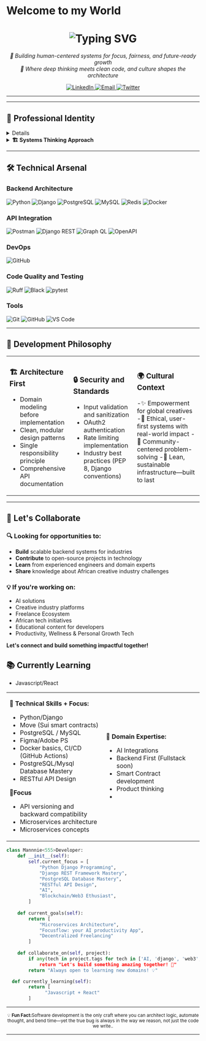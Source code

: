 # Welcome to my World

<!-- Header Section with Dynamic Typing Effect -->
<div align="center">
  <h1>
    <img src="https://readme-typing-svg.herokuapp.com?font=Fira+Code&size=14&duration=3000&pause=5000&color=2E8B57&center=true&vCenter=true&width=600&height=70&lines=Hello%2C+I'm+Collekta+%F0%9F%91%8B;Public+Servant+%7C+Music+Producer+%7C+Backend+Engineer+%7C+Metadata+Specialist;Building+Africa's+Creative+Infrastructure" alt="Typing SVG" />
  </h1>
  
  <!-- Professional Tagline -->
  <p align="center">
  <em>🧠 Building human-centered systems for focus, fairness, and future-ready growth</em><br>
  <em>🔧 Where deep thinking meets clean code, and culture shapes the architecture</em>
  </p>

  
  <!-- Contact & Social Links -->
  <p align="center">
    <a href="https://www.linkedin.com/in/nnamdiogbonna/">
      <img src="https://img.shields.io/badge/LinkedIn-0077B5?style=for-the-badge&logo=linkedin&logoColor=white" alt="LinkedIn"/>
    </a>
    <a href="mailto:mannnnie55@gmail.com">
      <img src="https://img.shields.io/badge/Email-D14836?style=for-the-badge&logo=gmail&logoColor=white" alt="Email"/>
    </a>
    <a href="https://x.com/mannnie55">
      <img src="https://img.shields.io/badge/Twitter-1DA1F2?style=for-the-badge&logo=twitter&logoColor=white" alt="Twitter"/>
    </a>
  </p>
</div>

---

---

## 💼 **Professional Identity**

<details>


> *"Im 100% always currious."*

- **Background:** Graphics design, UI/UX.
- **Specialty:** Backend Web development
- **Passion:** Creativity, Making it possible with technical systems


</details>

<details>
<summary><b>🏗️ Systems Thinking Approach</b></summary>
<br>

**Core Principles:**
- **Domain Modeling First:** Understand the problem thoroughly before implementation
- **Outcome-Oriented Planning:** Begin with the end goal, align every step
- **Cultural Context:** human-centered tools shaped by lived experience and cultural empathy
- **Ethical Design:** Human-centered solutions that protect and empower creators

</details>

---

## 🛠️ **Technical Arsenal**

### **Backend Architecture**
<p align="left">
  <img src="https://img.shields.io/badge/Python-3776AB?style=for-the-badge&logo=python&logoColor=white" alt="Python"/>
  <img src="https://img.shields.io/badge/Django-092E20?style=for-the-badge&logo=django&logoColor=white" alt="Django"/>
  <img src="https://img.shields.io/badge/PostgreSQL-316192?style=for-the-badge&logo=postgresql&logoColor=white" alt="PostgreSQL"/>
  <img src="https://img.shields.io/badge/mysql-%2300f.svg?style=for-the-badge&logo=mysql&logoColor=white" alt="MySQL"/>
  <img src="https://img.shields.io/badge/Redis-DC382D?style=for-the-badge&logo=redis&logoColor=white" alt="Redis" />
  <img src="https://img.shields.io/badge/Docker-2496ED?style=for-the-badge&logo=docker&logoColor=white" alt="Docker" />
</p>

### **API Integration**
<p align="left">
   <img src="https://img.shields.io/badge/Postman-FF6C37?style=for-the-badge&logo=postman&logoColor=white" alt="Postman"/>
  <img src="https://img.shields.io/badge/Django_REST-ff1709?style=for-the-badge&logo=django&logoColor=white&labelColor=gray" alt="Django REST"/>
  <img src="https://img.shields.io/badge/GraphQL-E10098?style=for-the-badge&logo=graphql&logoColor=white" alt="Graph QL" />
  <img src="https://img.shields.io/badge/OpenAPI-6BA539?style=for-the-badge&logo=openapi-initiative&logoColor=white" alt="OpenAPI"/>
 
</p>

### **DevOps**
<p align="left">
  <img src="https://img.shields.io/badge/GitHub_Actions-2088FF?style=for-the-badge&logo=github-actions&logoColor=white" alt="GitHub"/>
</p>

### **Code Quality and Testing**
<p align="left">
  <img src="https://img.shields.io/badge/Ruff-D7FF64?style=for-the-badge&logo=ruff&logoColor=black" alt="Ruff"/>
  <img src="https://img.shields.io/badge/Black-000000?style=for-the-badge&logo=black&logoColor=white" alt="Black"/>
  <img src="https://img.shields.io/badge/pytest-0A9EDC?style=for-the-badge&logo=pytest&logoColor=white" alt="pytest"/>
</p>

### **Tools**
<p align="left">
  <img src="https://img.shields.io/badge/Git-F05032?style=for-the-badge&logo=git&logoColor=white" alt="Git"/>
  <img src="https://img.shields.io/badge/GitHub-181717?style=for-the-badge&logo=github&logoColor=white" alt="GitHub"/>
  <img src="https://img.shields.io/badge/VS_Code-007ACC?style=for-the-badge&logo=visual-studio-code&logoColor=white" alt="VS Code" />

</p>

---

## 🎯 **Development Philosophy**

<table>
<tr>
<td width="33%">

### **🏗️ Architecture First**
- Domain modeling before implementation
- Clean, modular design patterns
- Single responsibility principle
- Comprehensive API documentation

</td>
<td width="33%">

### **🔒 Security and Standards**
- Input validation and sanitization
- OAuth2 authentication
- Rate limiting implementation
- Industry best practices (PEP 8, Django conventions)

</td>
<td width="34%">

### **🌍 Cultural Context**
-✨ Empowerment for global creatives
-🔐 Ethical, user-first systems with real-world impact
-🤝 Community-centered problem-solving
-🧱 Lean, sustainable infrastructure—built to last

</td>
</tr>
</table>

---

## 🤝 **Let's Collaborate**

<div align="left">

### **🔍 Looking for opportunities to:**
- **Build** scalable backend systems for industries
- **Contribute** to open-source projects in  technology
- **Learn** from experienced engineers and domain experts
- **Share** knowledge about African creative industry challenges

### **💡 If you're working on:**
- AI solutions
- Creative industry platforms
- Freelance Ecosystem
- African tech initiatives
- Educational content for developers
- Productivity, Wellness & Personal Growth Tech

**Let's connect and build something impactful together!**

</div>

## 📚 **Currently Learning**
- Javascript/React

<table>
<tr>
<td width="50%">

**📖 Technical Skills + Focus:**
- Python/Django
- Move (Sui smart contracts)
- PostgreSQL / MySQL
- Figma/Adobe PS
- Docker basics, CI/CD (GitHub Actions)
- PostgreSQL/Mysql Database Mastery
- RESTful API Design

**📖Focus**
- API versioning and backward compatibility
- Microservices architecture
- Microservices concepts

</td>
<td width="50%">

**🎵 Domain Expertise:**
- AI Integrations
- Backend First (Fullstack soon)
- Smart Contract development
- Product thinking
- 

</td>
</tr>
</table>

```python
class Mannnie<555>Developer:
    def __init__(self):
        self.current_focus = [
            "Python Django Programming",
            "Django REST Framework Mastery",
            "PostgreSQL Database Mastery",
            "RESTful API Design",
            "AI",
            "Blockchain/Web3 Ethusiast",
        ]
        
    def current_goals(self):
        return [
            "Microservices Architecture",
            "Focusflow: your AI productivity App",
            "Decentralized Freelancing"
        ]
        
    def collaborate_on(self, project):
        if any(tech in project.tags for tech in ['AI, 'django', 'web3', 'python']):
            return "Let's build something amazing together! 🚀"
        return "Always open to learning new domains! 💡"

  def currently_learning(self):
        return [
              "Javascript + React"
        ]
```

---

<div align="center">
  <sub>💡 <strong>Fun Fact:</strong>Software development is the only craft where you can architect logic, automate thought, and bend time—yet the true bug is always in the way we reason, not just the code we write..</sub>
</div>

---
